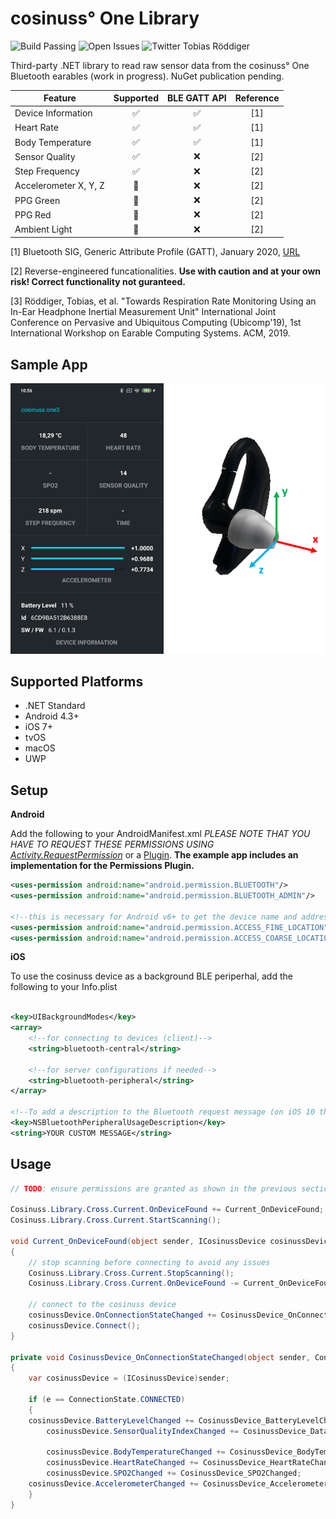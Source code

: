 ﻿# cosinuss° One Library
![Build Passing](https://img.shields.io/badge/build-passing-success)
![Open Issues](https://img.shields.io/github/issues/TobiasRoeddiger/cosinuss)
![Twitter Tobias Röddiger](https://img.shields.io/badge/twitter-%40TobiasRoeddiger-informational)

 
Third-party .NET library to read raw sensor data from the cosinuss° One Bluetooth earables (work in progress). NuGet publication pending.

| Feature  | Supported | BLE GATT API | Reference |
| ------------- | :-------------: | :-------------: |:-------------: |
| Device Information | ✅  | ✅  | [1] |
| Heart Rate  |  ✅ | ✅  | [1] |
| Body Temperature  | ✅  | ✅  | [1] |
| Sensor Quality | ✅  | ❌  | [2] |
| Step Frequency | ✅  | ❌  | [2] |
| Accelerometer X, Y, Z | 🚧  | ❌ | [2] |
| PPG Green | 🚧  | ❌ | [2] |
| PPG Red | 🚧  | ❌ | [2] |
| Ambient Light | 🚧  | ❌ | [2] |

[1] Bluetooth SIG, Generic Attribute Profile (GATT), January 2020, [URL](https://www.bluetooth.com/specifications/gatt/)

[2] Reverse-engineered funcationalities. **Use with caution and at your own risk! Correct functionality not guranteed.**

[3] Röddiger, Tobias, et al. "Towards Respiration Rate Monitoring Using an In-Ear Headphone Inertial
Measurement Unit" International Joint Conference on Pervasive and Ubiquitous Computing (Ubicomp'19), 1st
International Workshop on Earable Computing Systems. ACM, 2019.


## Sample App
<img src="https://github.com/TobiasRoeddiger/cosinuss/blob/master/art/info-graphic.png?raw=true" width="600">


## Supported Platforms
* .NET Standard
* Android 4.3+
* iOS 7+
* tvOS
* macOS
* UWP

## Setup

**Android**

Add the following to your AndroidManifest.xml
_PLEASE NOTE THAT YOU HAVE TO REQUEST THESE PERMISSIONS USING [Activity.RequestPermission](https://developer.android.com/training/permissions/requesting)_ or a [Plugin](https://github.com/jamesmontemagno/PermissionsPlugin). **The example app includes an implementation for the Permissions Plugin.**

```xml
<uses-permission android:name="android.permission.BLUETOOTH"/>
<uses-permission android:name="android.permission.BLUETOOTH_ADMIN"/>

<!--this is necessary for Android v6+ to get the device name and address-->
<uses-permission android:name="android.permission.ACCESS_FINE_LOCATION" />
<uses-permission android:name="android.permission.ACCESS_COARSE_LOCATION" />

```

**iOS**

To use the cosinuss device as a background BLE periperhal, add the following to your Info.plist

```xml

<key>UIBackgroundModes</key>
<array>
    <!--for connecting to devices (client)-->
	<string>bluetooth-central</string>

    <!--for server configurations if needed-->
	<string>bluetooth-peripheral</string>
</array>

<!--To add a description to the Bluetooth request message (on iOS 10 this is required!)-->
<key>NSBluetoothPeripheralUsageDescription</key>
<string>YOUR CUSTOM MESSAGE</string>
```

## Usage
```c#
// TODO: ensure permissions are granted as shown in the previous section of the README

Cosinuss.Library.Cross.Current.OnDeviceFound += Current_OnDeviceFound;
Cosinuss.Library.Cross.Current.StartScanning();

void Current_OnDeviceFound(object sender, ICosinussDevice cosinussDevice)
{
    // stop scanning before connecting to avoid any issues
    Cosinuss.Library.Cross.Current.StopScanning();
    Cosinuss.Library.Cross.Current.OnDeviceFound -= Current_OnDeviceFound; // deregister event handlers

    // connect to the cosinuss device
    cosinussDevice.OnConnectionStateChanged += CosinussDevice_OnConnectionStateChanged;
    cosinussDevice.Connect();    
}

private void CosinussDevice_OnConnectionStateChanged(object sender, ConnectionState e)
{
    var cosinussDevice = (ICosinussDevice)sender;

    if (e == ConnectionState.CONNECTED)
    {
	cosinussDevice.BatteryLevelChanged += CosinussDevice_BatteryLevelChanged;
    	cosinussDevice.SensorQualityIndexChanged += CosinussDevice_DataQualityIndexChanged;

    	cosinussDevice.BodyTemperatureChanged += CosinussDevice_BodyTemperatureChanged;
    	cosinussDevice.HeartRateChanged += CosinussDevice_HeartRateChanged;
    	cosinussDevice.SPO2Changed += CosinussDevice_SPO2Changed;
	cosinussDevice.AccelerometerChanged += CosinussDevice_AccelerometerChanged;
    }
}
```
